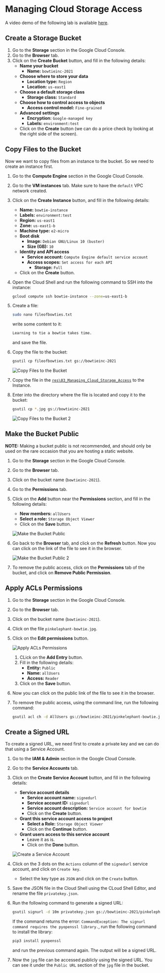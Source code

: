 # Managing Cloud Storage Access

A video demo of the following lab is available [here](https://youtu.be/jpno8FSqpc8?si=xldo1U_GxfoWkZZ1&t=65523).


## Create a Storage Bucket

1. Go to the **Storage** section in the Google Cloud Console.
2. Go to the **Browser** tab.
3. Click on the **Create Bucket** button, and fill in the following details:
   - **Name your bucket**
     - **Name:** `bowtieinc-2021`
   - **Choose where to store your data**
     - **Location type:** `Region`
     - **Location:** `us-east1`
   - **Choose a default storage class**
     - **Storage class:** `Standard`
   - **Choose how to control access to objects**
     - **Access control model:** `Fine-grained`
   - **Advanced settings**
     - **Encryption:** `Google-managed key`
     - **Labels:** `environment:test`
   - Click on the **Create** button (we can do a price check by looking at the right side of the screen).

## Copy Files to the Bucket

Now we want to copy files from an instance to the bucket. So we need to create an instance first.

1. Go to the **Compute Engine** section in the Google Cloud Console.
2. Go to the **VM instances** tab. Make sure to have the `default` VPC network created.
3. Click on the **Create Instance** button, and fill in the following details:
   - **Name:** `bowtie-instance`
   - **Labels:** `environment:test`
   - **Region:** `us-east1`
   - **Zone:** `us-east1-b`
   - **Machine type:** `e2-micro`
   - **Boot disk**
     - **Image:** `Debian GNU/Linux 10 (buster)`
     - **Size (GB):** `10`
   - **Identity and API access**
     - **Service account:** `Compute Engine default service account`
     - **Access scopes:** `Set access for each API`
       - **Storage:** `Full`
   - Click on the **Create** button.

4. Open the Cloud Shell and run the following command to SSH into the instance:

    ```bash
    gcloud compute ssh bowtie-instance --zone=us-east1-b
    ```

5. Create a file:

    ```bash
    sudo nano fileofbowties.txt
    ```

    write some content to it:

    ```txt
    Learning to tie a bowtie takes time.
    ```

    and save the file.

6. Copy the file to the bucket:

    ```bash
    gsutil cp fileofbowties.txt gs://bowtieinc-2021
    ```

    ![Copy Files to the Bucket](../images/03_Managing_Cloud_Storage_Access_01.png)

7. Copy the file in the [`res\03_Managing_Cloud_Storage_Access`](res\03_Managing_Cloud_Storage_Access) to the Instance.

8. Enter into the directory where the file is located and copy it to the bucket:

    ```bash
    gsutil cp *.jpg gs://bowtieinc-2021
    ```

    ![Copy Files to the Bucket 2](../images/03_Managing_Cloud_Storage_Access_02.png)

## Make the Bucket Public

**NOTE:** Making a bucket public is not recommended, and should only be used on the rare occasion that you are hosting a static website.

1. Go to the **Storage** section in the Google Cloud Console.
2. Go to the **Browser** tab.
3. Click on the bucket name (`bowtieinc-2021`).
4. Go to the **Permissions** tab.
5. Click on the **Add** button near the **Permissions** section, and fill in the following details:
   - **New members:** `allUsers`
   - **Select a role:** `Storage Object Viewer`
   - Click on the **Save** button.

    ![Make the Bucket Public](../images/03_Managing_Cloud_Storage_Access_03.png)

6. Go back to the **Browser** tab, and click on the **Refresh** button. Now you can click on the link of the file to see it in the browser.

    ![Make the Bucket Public 2](../images/03_Managing_Cloud_Storage_Access_04.png)

7. To remove the public access, click on the **Permissions** tab of the bucket, and click on **Remove Public Permission**.

## Apply ACLs Permissions

1. Go to the **Storage** section in the Google Cloud Console.
2. Go to the **Browser** tab.
3. Click on the bucket name (`bowtieinc-2021`).
4. Click on the file `pinkelephant-bowtie.jpg`.
5. Click on the **Edit permissions** button.

    ![Apply ACLs Permissions](../images/03_Managing_Cloud_Storage_Access_05.png)

    1. CLick on the **Add Entry** button.
    2. Fill in the following details:
       - **Entity:** `Public`
       - **Name:** `allUsers`
       - **Access:** `Reader`
    3. Click on the **Save** button.

6. Now you can click on the public link of the file to see it in the browser.
7. To remove the public access, using the command line, run the following command:

    ```bash
    gsutil acl ch -d AllUsers gs://bowtieinc-2021/pinkelephant-bowtie.jpg
    ```

## Create a Signed URL

To create a signed URL, we need first to create a private key and we can do that using a Service Account.

1. Go to the **IAM & Admin** section in the Google Cloud Console.
2. Go to the **Service Accounts** tab.
3. Click on the **Create Service Account** button, and fill in the following details:
   - **Service account details**
     - **Service account name:** `signedurl`
     - **Service account ID:** `signedurl`
     - **Service account description:** `Service account for bowtie`
     - Click on the **Create** button.
   - **Grant this service account access to project**
     - **Select a Role:** `Storage Object Viewer`
     - Click on the **Continue** button.
   - **Grant users access to this service account**
     - Leave it as is.
     - Click on the **Done** button.

    ![Create a Service Account](../images/03_Managing_Cloud_Storage_Access_06.png)

4. Click on the 3 dots on the `Actions` column of the `signedurl` service account, and click on `Create key`.
     - Select the key type as `JSON` and click on the `Create` button.

5. Save the JSON file in the Cloud Shell using the CLoud Shell Editor, and rename the file `privatekey.json`.
6. Run the following command to generate a signed URL:

    ```bash
    gsutil signurl -d 10m privatekey.json gs://bowtieinc-2021/pinkelephant-bowtie.jpg
    ```

    If the command returns the error: `CommandException: The signurl command requires the pyopenssl library.`, run the following command to install the library:

    ```bash
    pip3 install pyopenssl
    ```

    and run the previous command again. The output will be a signed URL.

7. Now the `jpg` file can be accessed publicly using the signed URL. You can see it under the `Public URL` section of the `jpg` file in the bucket.
